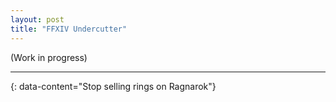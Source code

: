 ```yaml
---
layout: post
title: "FFXIV Undercutter"
---
```


(Work in progress)

---
{: data-content="Stop selling rings on Ragnarok"}
